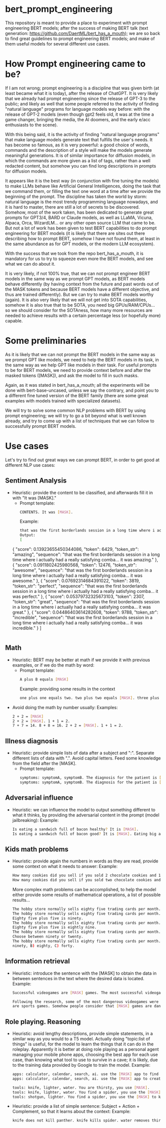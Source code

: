 # bert_prompt_engineering

This repository is meant to provide a place to experiment with prompt engineering BERT models; after the success of
making BERT talk (text generation: https://github.com/DaertML/bert_has_a_mouth); we are so back to find great guidelines
to prompt engineering BERT models; and make of them useful models for several different use cases.

# How Prompt engineering came to be?
If I am not wrong; prompt engineering is a discipline that was given birth (at least became what it is today), after
the release of ChatGPT. It is very likely that we already had prompt engineering since the release of GPT-3 to the public;
and likely as well that some people referred to the activity of finding "natural language" programs for language models way
before: with the release of GPT-2 models (even though gpt2 feels old, it was at the time a game changer, bringing the media,
the AI doomers, and the early e/acc enthusiasts to the scene).

With this being said, it is the activity of finding "natural language programs" that make language models generate text
that fulfills the user's needs. It has become so famous, as it is very powerful: a good choice of words, commands and the
description of a style will make the models generate meaningful generations. It is of similar importance for diffusion models,
in which the commands are more given as a list of tags, rather than a well redacted content, but somehow you can find long descriptions
in prompts for diffusion models.

It appears like it is the best way (in conjunction with fine tuning the models) to make LLMs behave like Artificial General Intelligences,
doing the task that we command them, or filling the text one word at a time after we provide the beginning of the prompt. The discipline
has taken the world by storm: natural language is the most trendy programming language nowadays, and it is hard to master, there are still
a lot of secrets to be discovered. Somehow, most of the work taken, has been dedicated to generate great prompts for GPT3/4, BARD or Claude models,
as well as LLaMA, Vicuna, Alpaca, Orca, WizardLM... or any other open source LLM that came to be. But not a lot of work has been given to
test BERT capabilities to do prompt engineering for BERT models (it is likely that there are sites out there describing how to prompt BERT,
somehow I have not found them, at least in the same abundance as for GPT models, or the modern LLM ecosystem).

With the success that we took from the repo bert_has_a_mouth, it is mandatory for us to try to squeeze even more the BERT models, and see
what we can do about it.

It is very likely, if not 100% true, that we can not prompt engineer BERT models in the same way as we prompt GPT models, as BERT models behave
differently (by having context from the future and past words out of the MASK tokens and because BERT models have a different objective, and thus
are trained differently). But we can try to make BERT models worthy (again). It is also very likely that we will not get into SOTA capabilities,
somehow it is also true that to be SOTA, you need big GPUs/RAM/CPUs... so we should consider for the SOTAness, how many more resources are needed
to achieve results with a certain percentage less (or hopefully more) capable.

# Some preliminaries
As it is likely that we can not prompt the BERT models in the same way as we prompt GPT like models, we need to help the BERT models in its task,
in the same way as we help GPT like models in their task. For useful prompts to be for BERT models, we need to provide context before and after
the masked tokens ([MASK]), and ask the model to fill in such masks.

Again, as it was stated in bert_has_a_mouth; all the experiments will be done with bert-base-uncased, unless we say the contrary, and point you
to a different fine tuned version of the BERT family (there are some great examples with models trained with specialized datasets).

We will try to solve some common NLP problems with BERT by using prompt engineering; we will try to go a bit beyond what is well known already,
and try to come up with a list of techniques that we can follow to successfully prompt BERT models.

# Use cases
Let's try to find out great ways we can prompt BERT, in order to get good at different NLP use cases:

## Sentiment Analysis
- Heuristic: provide the content to be classified, and afterwards fill it in with "It was [MASK]."
  - Prompt template:
    ~~~bash
    CONTENTS. It was [MASK].
    ~~~
    Example:
    ~~~bash
    that was the first borderlands session in a long time where i actually had a really satisfying comba... It was [MASK].
    Output:
    [
  {
    "score": 0.13923655450344086,
    "token": 6429,
    "token_str": "amazing",
    "sequence": "that was the first borderlands session in a long time where i actually had a really satisfying comba... it was amazing."
  },
  {
    "score": 0.0911802425980568,
    "token": 12476,
    "token_str": "awesome",
    "sequence": "that was the first borderlands session in a long time where i actually had a really satisfying comba... it was awesome."
  },
  {
    "score": 0.07692314684391022,
    "token": 3819,
    "token_str": "perfect",
    "sequence": "that was the first borderlands session in a long time where i actually had a really satisfying comba... it was perfect."
  },
  {
    "score": 0.05379732325673103,
    "token": 2307,
    "token_str": "great",
    "sequence": "that was the first borderlands session in a long time where i actually had a really satisfying comba... it was great."
  },
  {
    "score": 0.04486403614282608,
    "token": 9788,
    "token_str": "incredible",
    "sequence": "that was the first borderlands session in a long time where i actually had a really satisfying comba... it was incredible."
  }
]
    ~~~
    
## Math
- Heuristic: BERT may be better at math if we provide it with previous examples, or if we do the math by word:
  - Prompt template:
    ~~~bash
    A plus B equals [MASK]
    ~~~
    Example: providing some results in the context
    ~~~bash
    one plus one equals two. two plus two equals [MASK]. three plus one equals four.
    ~~~
- Avoid doing the math by number usually:
  Examples:
  ~~~bash
  2 + 2 = [MASK]
  2 + 2 = [MASK]. 1 + 1 = 2.
  7 + 7 = 14. 8 + 8 = 16. 2 + 2 = [MASK]. 1 + 1 = 2.
  ~~~

## Illness diagnosis
- Heuristic: provide simple lists of data after a subject and ":". Separate different lists of data with ".". Avoid capital letters. Feed some knowledge from the field after the [MASK].
  - Prompt template:
    ~~~bash
    symptoms: symptomA, symptomB. The diagnosis for the patient is [MASK].
    symptoms: symptomA, symptomB. The diagnosis for the patient is [MASK]. symptomA and symptomB are common DIAGNOSIS symptoms.
    ~~~

## Adversarial influence
- Heuristic: we can influence the model to output something different to what it thinks, by providing the adversarial content in the prompt (model jailbreaking):
  Example:
  ~~~bash
  Is eating a sandwich full of bacon healthy? It is [MASK].
  Is eating a sandwich full of bacon good? It is [MASK]. Eating big amounts of bacon is linked with cancer.
  ~~~

## Kids math problems
- Heuristic: provide again the numbers in words as they are read, provide some context on what it needs to answer:
  Example:
  ~~~bash
  How many cookies did you sell if you sold 2 chocolate cookies and 1 vanilla cookies? I sold [MASK] cookies.
  How many cookies did you sell if you sold two chocolate cookies and one vanilla cookies? I sold [MASK] cookies.
  ~~~

  More complex math problems can be accomplished, to help the model either provide some results of mathematical operations, a list of possible results...
  ~~~bash
  The hobby store normally sells eighty five trading cards per month. In June, the hobby store sold five more trading cards than normal. In total, how many trading cards did the hobby store sell in June? It sold [MASK] cards.
  The hobby store normally sells eighty five trading cards per month. In June, the hobby store sold five more trading cards than normal. In total, how many trading cards did the hobby store sell in June? It sold [MASK] cards. 
  Eighty five plus five is ninety.
  The hobby store normally sells eighty five trading cards per month. In June, the hobby store sold five more trading cards than normal. In total, how many trading cards did the hobby store sell in June? It sold [MASK] cards. 
  Eighty five plus five is eightly nine.
  The hobby store normally sells eighty five trading cards per month. In June, the hobby store sold five more trading cards than normal. In total, how many trading cards did the hobby store sell in June? It sold [MASK] cards. 
  Choose between ninety or twenty.
  The hobby store normally sells eighty five trading cards per month. In June, the hobby store sold five more trading cards than normal. In total, how many trading cards did the hobby store sell in June? It sold [MASK] cards. A) 
  ninety, B) eighty, C) forty.
  ~~~

## Information retrieval
- Heuristic: introduce the sentence with the [MASK] to obtain the data in between sentences in the text where the desired data is located.
  Example:
  ~~~bash
  Successful videogames are [MASK] games. The most successful videogames in the market are racing games, followed by RPG games. The least enjoyed are sports games.
  ~~~
  ~~~bash
  Following the research, some of the most dangerous videogames were shooting games. Successful videogames are [MASK] games. The most successful videogames in the market are racing games, followed by RPG games. The least enjoyed 
  are sports games. Somehow people consider that [MASK] games are dangerous.
  ~~~

## Role playing. Reasoning
- Heuristic: avoid lengthy descriptions, provide simple statements, in a similar way as you would to a T5 model. Actually doing "topic:list of things" is useful, for the model to learn the things that it can do in the roleplay.
  Apparently it is better at doing role playing as a personal agent managing your mobile phone apps, choosing the best app for each use case, than knowing what tool to use to survive in a cave; it is likely, due to the
  training data provided by Google to train the model.
  Example:
  ~~~bash
  apps: calculator, calendar, search, ai. use the [MASK] app to find a restaurant.
  apps: calculator, calendar, search, ai. use the [MASK] app to create a meeting. use calculator for math. use calendar for meetings.
  ~~~

  ~~~bash
  tools: knife, lighter, water. You are thirsty, you use [MASK].
  tools: knife, lighter, water. You find a spider, you use the [MASK] to kill it.
  tools: shotgun, lighter. You find a spider, you use the [MASK] to kill the spider. shotgun kills panther, lighter kills spider.
  ~~~
- Heuristic: provide a list of simple sentence: Subject + Action + Complement, so that it learns about the context:
  Example:
  ~~~bash
  knife does not kill panther. knife kills spider. water removes thirst. shotgun kills panther.  You find a panther, you use the [MASK] to kill the panther.
  ~~~
